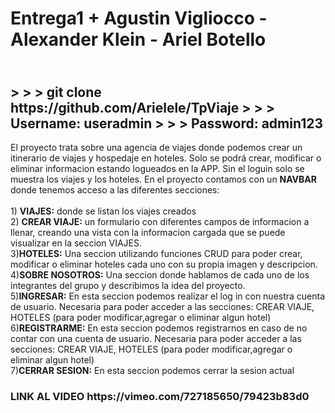 <h1> Entrega1 + Agustin Vigliocco - Alexander Klein - Ariel Botello </h1>

<h2> </br>
> > > git clone https://github.com/Arielele/TpViaje
> > > Username: useradmin
> > > Password: admin123
</h2>

El proyecto trata sobre una agencia de viajes donde podemos crear un itinerario de
viajes y hospedaje en hoteles. Solo se podrá crear, modificar o eliminar informacion estando logueados en la APP.
Sin el loguin solo se muestra los viajes y los hoteles. En el proyecto contamos con un <strong>NAVBAR</strong> donde
tenemos acceso a las diferentes secciones: <br><br> 1) <strong>VIAJES:</strong> donde se listan los viajes creados <br> 2) <strong>CREAR VIAJE:</strong> un formulario con diferentes campos de informacion a llenar, creando una vista con
la informacion cargada que se puede visualizar en la seccion VIAJES.<br> 3)<strong>HOTELES:</strong> Una seccion utilizando funciones CRUD para poder crear, modificar o eliminar hoteles
cada uno con su propia imagen y descripcion.<br> 4)<strong>SOBRE NOSOTROS:</strong> Una seccion donde hablamos de cada uno de los integrantes del grupo y describimos
la idea del proyecto.<br> 5)<strong>INGRESAR:</strong> En esta seccion podemos realizar el log in con nuestra cuenta de usuario. Necesaria
para poder acceder a las secciones: CREAR VIAJE, HOTELES (para poder modificar,agregar o eliminar algun hotel)<br> 6)<strong>REGISTRARME:</strong> En esta seccion podemos registrarnos en caso de no contar con una cuenta de usuario.
Necesaria para poder acceder a las secciones: CREAR VIAJE, HOTELES (para poder modificar,agregar o eliminar algun
hotel) <br> 7)<strong>CERRAR SESION:</strong> En esta seccion podemos cerrar la sesion actual</h5>

<h3> <strong>LINK AL VIDEO</strong> https://vimeo.com/727185650/79423b83d0 </h3>
